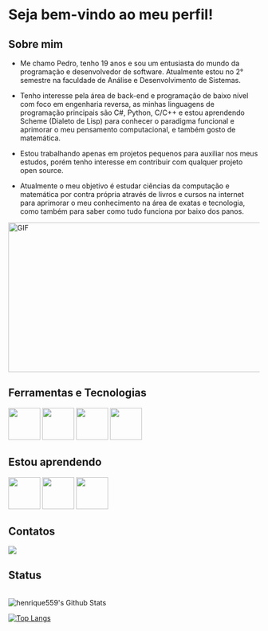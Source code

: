 # Seja bem-vindo ao meu perfil!



## Sobre mim

- Me chamo Pedro, tenho 19 anos e sou um entusiasta do mundo da programação e desenvolvedor de software. Atualmente estou no 2° semestre na faculdade de Análise e Desenvolvimento de Sistemas.

- Tenho interesse pela área de back-end e programação de baixo nível com foco em engenharia reversa, as minhas linguagens de programação principais são C#, Python, C/C++ e estou aprendendo Scheme (Dialeto de Lisp) para
conhecer o paradigma funcional e aprimorar o meu pensamento computacional, e também gosto de matemática.

- Estou trabalhando apenas em projetos pequenos para auxiliar nos meus estudos, porém tenho interesse em contribuir com qualquer projeto open source.

- Atualmente o meu objetivo é estudar ciências da computação e matemática por contra própria através de livros e cursos na internet para aprimorar o meu conhecimento na área de exatas e tecnologia, como também para saber como tudo funciona por baixo dos panos.

<img align="center" alt="GIF" src="https://steamuserimages-a.akamaihd.net/ugc/879748616164108107/8F44EE6DAFB4F4E2469AA4947059A09E1A78E93C/?imw=5000&imh=5000&ima=fit&impolicy=Letterbox&imcolor=%23000000&letterbox=false" width="600" height="300"/>


## Ferramentas e Tecnologias
 <img src="https://cdn.jsdelivr.net/gh/devicons/devicon@latest/icons/gentoo/gentoo-plain.svg" width="64" height="64" /> <img src="https://cdn.jsdelivr.net/gh/devicons/devicon@latest/icons/emacs/emacs-original.svg" width="64" height="64" />  <img src="https://cdn.jsdelivr.net/gh/devicons/devicon@latest/icons/c/c-plain.svg" width="64" height="64" />  <img src="https://cdn.jsdelivr.net/gh/devicons/devicon@latest/icons/csharp/csharp-plain.svg" width="64" height="64" />

## Estou aprendendo

 <img src="https://cdn.jsdelivr.net/gh/devicons/devicon@latest/icons/python/python-original.svg" width="64" height="64" />   <img src="https://cdn.jsdelivr.net/gh/devicons/devicon@latest/icons/sqlite/sqlite-original.svg"  width="64" height="64" />
  <img src="https://cdn.jsdelivr.net/gh/devicons/devicon@latest/icons/cplusplus/cplusplus-plain.svg" width="64" height="64" />
## Contatos

<div>
<a href="https://www.linkedin.com/in/pedro-henrique-426719294/" target="_blank"><img loading="lazy" src="https://img.shields.io/badge/-LinkedIn-%230077B5?style=for-the-badge&logo=linkedin&logoColor=white" target="_blank"></a>   
</div>

## Status
<br>
<img align="center" src="https://github-readme-stats.vercel.app/api?username=henrique559&include_all_commits=true&count_private=true&show_icons=true&line_height=20&title_color=7A7ADB&icon_color=2234AE&text_color=D3D3D3&bg_color=0,000000,130F40" alt="henrique559's Github Stats">
</br>

[![Top Langs](https://github-readme-stats.vercel.app/api/top-langs/?username=henrique559&layout=compact&text_color=daf7dc&bg_color=151515)](https://github.com/henrique559/github-readme-stats)


